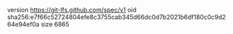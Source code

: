 version https://git-lfs.github.com/spec/v1
oid sha256:e7f66c52724804efe8c3755cab345d66dc0d7b2021b6df180c0c9d264e94ef0a
size 6865
